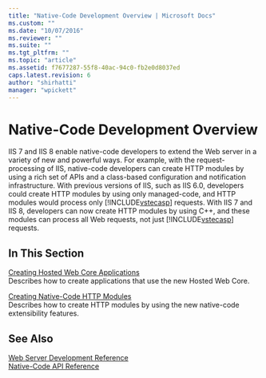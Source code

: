 ```yaml
---
title: "Native-Code Development Overview | Microsoft Docs"
ms.custom: ""
ms.date: "10/07/2016"
ms.reviewer: ""
ms.suite: ""
ms.tgt_pltfrm: ""
ms.topic: "article"
ms.assetid: f7677287-55f8-40ac-94c0-fb2e0d8037ed
caps.latest.revision: 6
author: "shirhatti"
manager: "wpickett"
---
```

# Native-Code Development Overview
IIS 7 and IIS 8 enable native-code developers to extend the Web server in a variety of new and powerful ways. For example, with the request-processing of IIS, native-code developers can create HTTP modules by using a rich set of APIs and a class-based configuration and notification infrastructure. With previous versions of IIS, such as IIS 6.0, developers could create HTTP modules by using only managed-code, and HTTP modules would process only [!INCLUDE[vstecasp](../../../reference/includes/vstecasp-md.md)] requests. With IIS 7 and IIS 8, developers can now create HTTP modules by using C++, and these modules can process all Web requests, not just [!INCLUDE[vstecasp](../../../reference/includes/vstecasp-md.md)] requests.  
  
## In This Section  
 [Creating Hosted Web Core Applications](../../../reference/native-code/sdk/creating-hosted-web-core-applications.md)  
 Describes how to create applications that use the new Hosted Web Core.  
  
 [Creating Native-Code HTTP Modules](../../../reference/native-code/sdk/creating-native-code-http-modules.md)  
 Describes how to create HTTP modules by using the new native-code extensibility features.  
  
## See Also  
 [Web Server Development Reference](../../../reference/web-server-development-reference.md)   
 [Native-Code API Reference](../../../web-dev-reference/native-code-api-ref/native-code-api-reference.md)